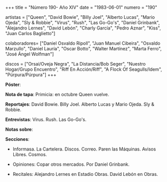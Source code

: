 +++
title = "Número 190- Año XIV"
date = "1983-06-01"
numero = "190"

artistas = ["Queen", "David Bowie", "Billy Joel", "Alberto Lucas", "Mario Ojeda", "Sly & Robbie", "Virus", "Rush", "Las Go-Go's", "Daniel Grinbank", "Alejandro Lernes", "David Lebón", "Charly García", "Pedro Aznar", "Kiss", "Juan Carlos Baglietto"]

colaboradores= ["Daniel Osvaldo Ripoll", "Juan Manuel Cibeira", "Osvaldo Marzullo", "Daniel Lauría", "Oscar Botto", "Walter Martínez", "Marta Ferro", "José Ángel Wolfman"]

discos = ["Orsai/Oveja Negra", "La Distancia/Bob Seger", "Nuestro Hogar/Grupo Encuentro", "Riff En Acción/Riff", "A Flock Of Seagulls/Idem", "Púrpura/Púrpura"]
+++

**Póster**: 

**Nota de tapa**: Primicia: en octubre Queen vuelve.

**Reportajes**: David Bowie. Billy Joel. Alberto Lucas y Mario Ojeda. Sly & Robbie.

**Entrevistas**: Virus. Rush. Las Go-Go's.

**Notas sobre**:

**Secciones**:

- Informasa. La Cartelera. Discos. Correo. Paren las Máquinas. Avisos Libres. Cosmos. 

- Opiniones: Copar otros mercados. Por Daniel Grinbank.

- Recitales: Alejandro Lernes en Estadio Obras. David Lebón en Obras.